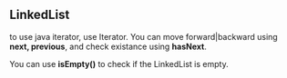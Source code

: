 
## LinkedList

to use java iterator, use Iterator<E>.
You can move forward|backward using **next, previous**, and check existance using **hasNext**.

You can use **isEmpty()** to check if the LinkedList is empty.
